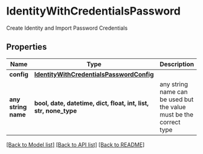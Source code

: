 # IdentityWithCredentialsPassword

Create Identity and Import Password Credentials

## Properties
Name | Type | Description | Notes
------------ | ------------- | ------------- | -------------
**config** | [**IdentityWithCredentialsPasswordConfig**](IdentityWithCredentialsPasswordConfig.md) |  | [optional] 
**any string name** | **bool, date, datetime, dict, float, int, list, str, none_type** | any string name can be used but the value must be the correct type | [optional]

[[Back to Model list]](../README.md#documentation-for-models) [[Back to API list]](../README.md#documentation-for-api-endpoints) [[Back to README]](../README.md)


